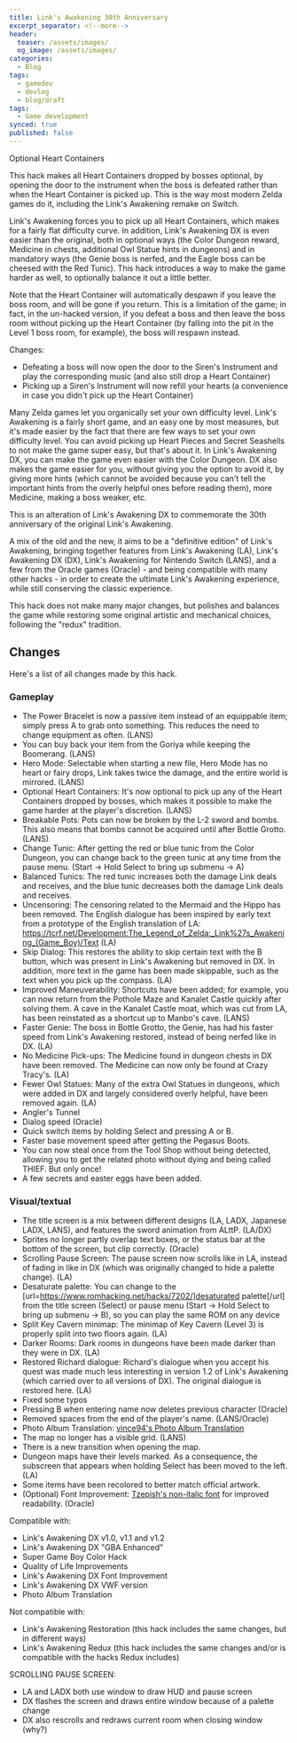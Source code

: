 ```yaml
---
title: Link's Awakening 30th Anniversary
excerpt_separator: <!--more-->
header:
  teaser: /assets/images/
  og_image: /assets/images/
categories:
  - Blog
tags:
  - gamedev
  - devlog
  - blog/draft
tags:
  - Game development
synced: true
published: false
---
```

Optional Heart Containers

This hack makes all Heart Containers dropped by bosses optional, by opening the door to the instrument when the boss is defeated rather than when the Heart Container is picked up. This is the way most modern Zelda games do it, including the Link's Awakening remake on Switch.

Link's Awakening forces you to pick up all Heart Containers, which makes for a fairly flat difficulty curve. In addition, Link's Awakening DX is even easier than the original, both in optional ways (the Color Dungeon reward, Medicine in chests, additional Owl Statue hints in dungeons) and in mandatory ways (the Genie boss is nerfed, and the Eagle boss can be cheesed with the Red Tunic). This hack introduces a way to make the game harder as well, to optionally balance it out a little better.

Note that the Heart Container will automatically despawn if you leave the boss room, and will be gone if you return. This is a limitation of the game; in fact, in the un-hacked version, if you defeat a boss and then leave the boss room without picking up the Heart Container (by falling into the pit in the Level 1 boss room, for example), the boss will respawn instead.

Changes:
- Defeating a boss will now open the door to the Siren's Instrument and play the corresponding music (and also still drop a Heart Container)
- Picking up a Siren's Instrument will now refill your hearts (a convenience in case you didn't pick up the Heart Container)




Many Zelda games let you organically set your own difficulty level. Link's Awakening is a fairly short game, and an easy one by most measures, but it's made easier by the fact that there are few ways to set your own difficulty level. You can avoid picking up Heart Pieces and Secret Seashells to not make the game super easy, but that's about it. In Link's Awakening DX, you can make the game even easier with the Color Dungeon. DX also makes the game easier for you, without giving you the option to avoid it, by giving more hints (which cannot be avoided because you can't tell the important hints from the overly helpful ones before reading them), more Medicine, making a boss weaker, etc.





This is an alteration of Link's Awakening DX to commemorate the 30th anniversary of the original Link's Awakening.

A mix of the old and the new, it aims to be a "definitive edition" of Link's Awakening, bringing together features from Link's Awakening (LA), Link's Awakening DX (DX), Link's Awakening for Nintendo Switch (LANS), and a few from the Oracle games (Oracle) - and being compatible with many other hacks - in order to create the ultimate Link's Awakening experience, while still conserving the classic experience.

This hack does not make many major changes, but polishes and balances the game while restoring some original artistic and mechanical choices, following the "redux" tradition.

## Changes

Here's a list of all changes made by this hack.

### Gameplay
- The Power Bracelet is now a passive item instead of an equippable item; simply press A to grab onto something. This reduces the need to change equipment as often. (LANS)
- You can buy back your item from the Goriya while keeping the Boomerang. (LANS)
- Hero Mode: Selectable when starting a new file, Hero Mode has no heart or fairy drops, Link takes twice the damage, and the entire world is mirrored. (LANS)
- Optional Heart Containers: It's now optional to pick up any of the Heart Containers dropped by bosses, which makes it possible to make the game harder at the player's discretion. (LANS)
- Breakable Pots: Pots can now be broken by the L-2 sword and bombs. This also means that bombs cannot be acquired until after Bottle Grotto. (LANS)
- Change Tunic: After getting the red or blue tunic from the Color Dungeon, you can change back to the green tunic at any time from the pause menu. (Start -> Hold Select to bring up submenu -> A)
- Balanced Tunics: The red tunic increases both the damage Link deals and receives, and the blue tunic decreases both the damage Link deals and receives.
- Uncensoring: The censoring related to the Mermaid and the Hippo has been removed. The English dialogue has been inspired by early text from a prototype of the English translation of LA: https://tcrf.net/Development:The_Legend_of_Zelda:_Link%27s_Awakening_(Game_Boy)/Text (LA)
- Skip Dialog: This restores the ability to skip certain text with the B button, which was present in Link's Awakening but removed in DX. In addition, more text in the game has been made skippable, such as the text when you pick up the compass. (LA)
- Improved Maneuverability: Shortcuts have been added; for example, you can now return from the Pothole Maze and Kanalet Castle quickly after solving them. A cave in the Kanalet Castle moat, which was cut from LA, has been reinstated as a shortcut up to Manbo's cave. (LANS)
- Faster Genie: The boss in Bottle Grotto, the Genie, has had his faster speed from Link's Awakening restored, instead of being nerfed like in DX. (LA)
- No Medicine Pick-ups: The Medicine found in dungeon chests in DX have been removed. The Medicine can now only be found at Crazy Tracy's. (LA)
- Fewer Owl Statues: Many of the extra Owl Statues in dungeons, which were added in DX and largely considered overly helpful, have been removed again. (LA)
- Angler's Tunnel
- Dialog speed (Oracle)
- Quick switch items by holding Select and pressing A or B.
- Faster base movement speed after getting the Pegasus Boots.
- You can now steal once from the Tool Shop without being detected, allowing you to get the related photo without dying and being called THIEF. But only once!
- A few secrets and easter eggs have been added.

### Visual/textual
- The title screen is a mix between different designs (LA, LADX, Japanese LADX, LANS), and features the sword animation from ALttP. (LA/DX)
- Sprites no longer partly overlap text boxes, or the status bar at the bottom of the screen, but clip correctly. (Oracle)
- Scrolling Pause Screen: The pause screen now scrolls like in LA, instead of fading in like in DX (which was originally changed to hide a palette change). (LA)
- Desaturate palette: You can change to the [url=https://www.romhacking.net/hacks/7202/]desaturated palette[/url] from the title screen (Select) or pause menu (Start -> Hold Select to bring up submenu -> B), so you can play the same ROM on any device
- Split Key Cavern minimap: The minimap of Key Cavern (Level 3) is properly split into two floors again. (LA)
- Darker Rooms: Dark rooms in dungeons have been made darker than they were in DX. (LA)
- Restored Richard dialogue: Richard's dialogue when you accept his quest was made much less interesting in version 1.2 of Link's Awakening (which carried over to all versions of DX). The original dialogue is restored here. (LA)
- Fixed some typos
- Pressing B when entering name now deletes previous character (Oracle)
- Removed spaces from the end of the player's name. (LANS/Oracle)
- Photo Album Translation: [vince94's Photo Album Translation](https://www.romhacking.net/hacks/2361/)
- The map no longer has a visible grid. (LANS)
- There is a new transition when opening the map.
- Dungeon maps have their levels marked. As a consequence, the subscreen that appears when holding Select has been moved to the left. (LA)
- Some items have been recolored to better match official artwork.
- (Optional) Font Improvement: [Tzepish's non-italic font](https://www.romhacking.net/hacks/927/) for improved readability. (Oracle)


Compatible with:
- Link's Awakening DX v1.0, v1.1 and v1.2
- Link's Awakening DX "GBA Enhanced"
- Super Game Boy Color Hack
- Quality of Life Improvements
- Link's Awakening DX Font Improvement
- Link's Awakening DX VWF version
- Photo Album Translation

Not compatible with:
- Link's Awakening Restoration (this hack includes the same changes, but in different ways)
- Link's Awakening Redux (this hack includes the same changes and/or is compatible with the hacks Redux includes)





SCROLLING PAUSE SCREEN:
- LA and LADX both use window to draw HUD and pause screen
- DX flashes the screen and draws entire window because of a palette change
- DX also rescrolls and redraws current room when closing window (why?) 